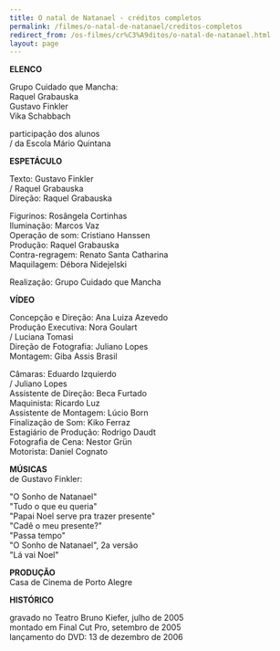 ```yaml
---
title: O natal de Natanael - créditos completos
permalink: /filmes/o-natal-de-natanael/creditos-completos
redirect_from: /os-filmes/cr%C3%A9ditos/o-natal-de-natanael.html
layout: page
---
```

**ELENCO**

Grupo Cuidado que Mancha:\
Raquel Grabauska\
Gustavo Finkler\
Vika Schabbach

participação dos alunos\
/ da Escola Mário Quintana

**ESPETÁCULO**

Texto: Gustavo Finkler\
/ Raquel Grabauska\
Direção: Raquel Grabauska

Figurinos: Rosângela Cortinhas\
Iluminação: Marcos Vaz\
Operação de som: Cristiano Hanssen\
Produção: Raquel Grabauska\
Contra-regragem: Renato Santa Catharina\
Maquilagem: Débora Nidejelski

Realização: Grupo Cuidado que Mancha

**VÍDEO**

Concepção e Direção: Ana Luiza Azevedo\
Produção Executiva: Nora Goulart\
/ Luciana Tomasi\
Direção de Fotografia: Juliano Lopes\
Montagem: Giba Assis Brasil

Câmaras: Eduardo Izquierdo\
/ Juliano Lopes\
Assistente de Direção: Beca Furtado\
Maquinista: Ricardo Luz\
Assistente de Montagem: Lúcio Born\
Finalização de Som: Kiko Ferraz\
Estagiário de Produção: Rodrigo Daudt\
Fotografia de Cena: Nestor Grün\
Motorista: Daniel Cognato

**MÚSICAS**\
de Gustavo Finkler:

"O Sonho de Natanael"\
"Tudo o que eu queria"\
"Papai Noel serve pra trazer presente"\
"Cadê o meu presente?"\
"Passa tempo"\
"O Sonho de Natanael", 2a versão\
"Lá vai Noel"

**PRODUÇÃO**\
Casa de Cinema de Porto Alegre

**HISTÓRICO**

gravado no Teatro Bruno Kiefer, julho de 2005\
montado em Final Cut Pro, setembro de 2005\
lançamento do DVD: 13 de dezembro de 2006